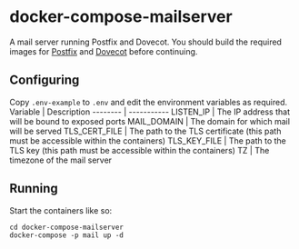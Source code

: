 # docker-compose-mailserver

A mail server running Postfix and Dovecot. You should build the required images for [Postfix](https://github.com/bhorvath/docker-postfix) and [Dovecot](https://github.com/bhorvath/docker-dovecot) before continuing.

## Configuring

Copy `.env-example` to `.env` and edit the environment variables as required.
Variable      | Description
--------      | -----------
LISTEN_IP     | The IP address that will be bound to exposed ports
MAIL_DOMAIN   | The domain for which mail will be served
TLS_CERT_FILE | The path to the TLS certificate (this path must be accessible within the containers)
TLS_KEY_FILE  | The path to the TLS key (this path must be accessible within the containers)
TZ            | The timezone of the mail server

## Running

Start the containers like so:
```
cd docker-compose-mailserver
docker-compose -p mail up -d
